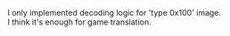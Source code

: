 I only implemented decoding logic for 'type 0x100' image.  
I think it's enough for game translation.  
